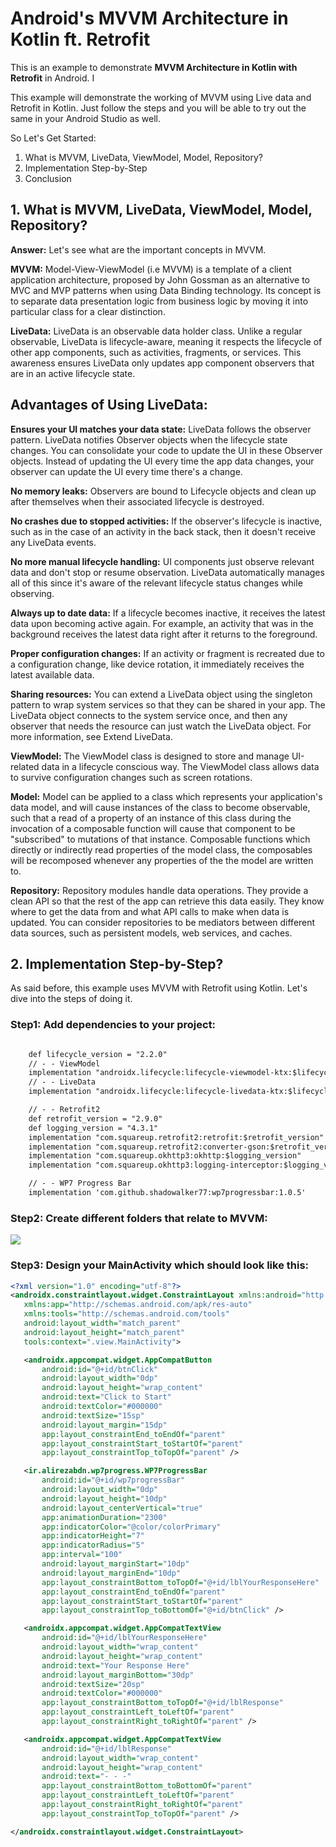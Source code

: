 # Android's MVVM Architecture in Kotlin ft. Retrofit

This is an example to demonstrate **MVVM Architecture in Kotlin with Retrofit** in Android. I

This example will demonstrate the working of MVVM using Live data and Retrofit in Kotlin. Just follow the steps and you will be able to try out the same in your Android Studio as well.

So Let's Get Started:

1. What is MVVM, LiveData, ViewModel, Model, Repository?
2. Implementation Step-by-Step
3. Conclusion

## 1. What is MVVM, LiveData, ViewModel, Model, Repository?

**Answer:** Let's see what are the important concepts in MVVM.

**MVVM:** Model-View-ViewModel (i.e MVVM) is a template of a client application architecture, proposed by John Gossman as an alternative to MVC and MVP patterns when using Data Binding technology. Its concept is to separate data presentation logic 
from business logic by moving it into particular class for a clear distinction.

**LiveData:** LiveData is an observable data holder class. Unlike a regular observable, LiveData is lifecycle-aware, meaning it respects the lifecycle of other app components, such as activities, fragments, or services. This awareness ensures LiveData only updates app component observers that are in an active lifecycle state.

## Advantages of Using LiveData:
**Ensures your UI matches your data state:** LiveData follows the observer pattern. LiveData notifies Observer objects when the lifecycle state changes. You can consolidate your code to update the UI in these Observer objects. Instead of updating the UI every time the app data changes, your observer can update the UI every time there's a change. 

**No memory leaks:**  Observers are bound to Lifecycle objects and clean up after themselves when their associated lifecycle is destroyed. 

**No crashes due to stopped activities:** If the observer's lifecycle is inactive, such as in the case of an activity in the back stack, then it doesn't receive any LiveData events. 

**No more manual lifecycle handling:** UI components just observe relevant data and don't stop or resume observation. LiveData automatically manages all of this since it's aware of the relevant lifecycle status changes while observing. 

**Always up to date data:** If a lifecycle becomes inactive, it receives the latest data upon becoming active again. For example, an activity that was in the background receives the latest data right after it returns to the foreground. 

**Proper configuration changes:** If an activity or fragment is recreated due to a configuration change, like device rotation, it immediately receives the latest available data. 

**Sharing resources:** You can extend a LiveData object using the singleton pattern to wrap system services so that they can be shared in your app. The LiveData object connects to the system service once, and then any observer that needs the resource can just watch the LiveData object. For more information, see Extend LiveData.

**ViewModel:** The ViewModel class is designed to store and manage UI-related data in a lifecycle conscious way. The ViewModel class allows data to survive configuration changes such as screen rotations.

**Model:** Model can be applied to a class which represents your application's data model, and will cause instances of the class to become observable, such that a read of a property of an instance of this class during the invocation of a composable function will cause that component to be "subscribed" to mutations of that instance. Composable functions which directly or indirectly read properties of the model class, the composables will be recomposed whenever any properties of the the model are written to.

**Repository:** Repository modules handle data operations. They provide a clean API so that the rest of the app can retrieve this data easily. They know where to get the data from and what API calls to make when data is updated. You can consider repositories to be mediators between different data sources, such as persistent models, web services, and caches.

## 2. Implementation Step-by-Step?
As said before, this example uses MVVM with Retrofit using Kotlin. Let's dive into the steps of doing it.

### **Step1:** Add dependencies to your project:

```xml

    def lifecycle_version = "2.2.0"
    // - - ViewModel
    implementation "androidx.lifecycle:lifecycle-viewmodel-ktx:$lifecycle_version"
    // - - LiveData
    implementation "androidx.lifecycle:lifecycle-livedata-ktx:$lifecycle_version"

    // - - Retrofit2
    def retrofit_version = "2.9.0"
    def logging_version = "4.3.1"
    implementation "com.squareup.retrofit2:retrofit:$retrofit_version"
    implementation "com.squareup.retrofit2:converter-gson:$retrofit_version"
    implementation "com.squareup.okhttp3:okhttp:$logging_version"
    implementation "com.squareup.okhttp3:logging-interceptor:$logging_version"

    // - - WP7 Progress Bar
    implementation 'com.github.shadowalker77:wp7progressbar:1.0.5'


```

### **Step2:** Create different folders that relate to MVVM:

<img src="https://i.ibb.co/Tm3zPDs/Screenshot-2020-06-04-at-11-16-43-PM.png" />
 
### **Step3:** Design your MainActivity which should look like this:
 
 ```xml
<?xml version="1.0" encoding="utf-8"?>
<androidx.constraintlayout.widget.ConstraintLayout xmlns:android="http://schemas.android.com/apk/res/android"
    xmlns:app="http://schemas.android.com/apk/res-auto"
    xmlns:tools="http://schemas.android.com/tools"
    android:layout_width="match_parent"
    android:layout_height="match_parent"
    tools:context=".view.MainActivity">

    <androidx.appcompat.widget.AppCompatButton
        android:id="@+id/btnClick"
        android:layout_width="0dp"
        android:layout_height="wrap_content"
        android:text="Click to Start"
        android:textColor="#000000"
        android:textSize="15sp"
        android:layout_margin="15dp"
        app:layout_constraintEnd_toEndOf="parent"
        app:layout_constraintStart_toStartOf="parent"
        app:layout_constraintTop_toTopOf="parent" />

    <ir.alirezabdn.wp7progress.WP7ProgressBar
        android:id="@+id/wp7progressBar"
        android:layout_width="0dp"
        android:layout_height="10dp"
        android:layout_centerVertical="true"
        app:animationDuration="2300"
        app:indicatorColor="@color/colorPrimary"
        app:indicatorHeight="7"
        app:indicatorRadius="5"
        app:interval="100"
        android:layout_marginStart="10dp"
        android:layout_marginEnd="10dp"
        app:layout_constraintBottom_toTopOf="@+id/lblYourResponseHere"
        app:layout_constraintEnd_toEndOf="parent"
        app:layout_constraintStart_toStartOf="parent"
        app:layout_constraintTop_toBottomOf="@+id/btnClick" />

    <androidx.appcompat.widget.AppCompatTextView
        android:id="@+id/lblYourResponseHere"
        android:layout_width="wrap_content"
        android:layout_height="wrap_content"
        android:text="Your Response Here"
        android:layout_marginBottom="30dp"
        android:textSize="20sp"
        android:textColor="#000000"
        app:layout_constraintBottom_toTopOf="@+id/lblResponse"
        app:layout_constraintLeft_toLeftOf="parent"
        app:layout_constraintRight_toRightOf="parent" />

    <androidx.appcompat.widget.AppCompatTextView
        android:id="@+id/lblResponse"
        android:layout_width="wrap_content"
        android:layout_height="wrap_content"
        android:text="- - -"
        app:layout_constraintBottom_toBottomOf="parent"
        app:layout_constraintLeft_toLeftOf="parent"
        app:layout_constraintRight_toRightOf="parent"
        app:layout_constraintTop_toTopOf="parent" />

</androidx.constraintlayout.widget.ConstraintLayout>
```
